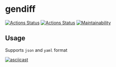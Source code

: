# gendiff
[![Actions Status](https://github.com/i1yas/python-project-lvl2/workflows/hexlet-check/badge.svg)](https://github.com/i1yas/python-project-lvl2/actions)
[![Actions Status](https://github.com/i1yas/python-project-lvl2/workflows/build/badge.svg)](https://github.com/i1yas/python-project-lvl2/actions)
[![Maintainability](https://api.codeclimate.com/v1/badges/724d0c90b6eb9f35f24d/maintainability)](https://codeclimate.com/github/i1yas/python-project-lvl2/maintainability)

## Usage
Supports `json` and `yaml` format

[![asciicast](https://asciinema.org/a/FDxJSfZGIQ3BU5ydEC0XMGq1D.svg)](https://asciinema.org/a/FDxJSfZGIQ3BU5ydEC0XMGq1D)